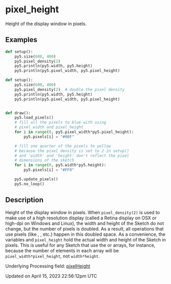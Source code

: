 # pixel_height

Height of the display window in pixels.

## Examples

<div class="example-table">

<div class="example-row"><div class="example-cell-image">

</div><div class="example-cell-code">

```python
def setup():
    py5.size(600, 400)
    py5.pixel_density(2)
    py5.println(py5.width, py5.height)
    py5.println(py5.pixel_width, py5.pixel_height)
```

</div></div>

<div class="example-row"><div class="example-cell-image">

</div><div class="example-cell-code">

```python
def setup():
    py5.size(600, 400)
    py5.pixel_density(2)  # double the pixel density
    py5.println(py5.width, py5.height)
    py5.println(py5.pixel_width, py5.pixel_height)


def draw():
    py5.load_pixels()
    # fill all the pixels to blue with using
    # pixel_width and pixel_height
    for i in range(0, py5.pixel_width*py5.pixel_height):
        py5.pixels[i] = "#00F"

    # fill one quarter of the pixels to yellow
    # because the pixel density is set to 2 in setup()
    # and 'width' and 'height' don't reflect the pixel
    # dimensions of the sketch
    for i in range(0, py5.width*py5.height):
        py5.pixels[i] = "#FF0"

    py5.update_pixels()
    py5.no_loop()
```

</div></div>

</div>

## Description

Height of the display window in pixels. When `pixel_density(2)` is used to make use of a high resolution display (called a Retina display on OSX or high-dpi on Windows and Linux), the width and height of the Sketch do not change, but the number of pixels is doubled. As a result, all operations that use pixels (like [](sketch_load_pixels), [](sketch_get_pixels), etc.) happen in this doubled space. As a convenience, the variables [](sketch_pixel_width) and `pixel_height` hold the actual width and height of the Sketch in pixels. This is useful for any Sketch that use the [](sketch_pixels) or [](sketch_np_pixels) arrays, for instance, because the number of elements in each array will be `pixel_width*pixel_height`, not `width*height`.

Underlying Processing field: [pixelHeight](https://processing.org/reference/pixelHeight.html)

Updated on April 15, 2023 22:56:12pm UTC

